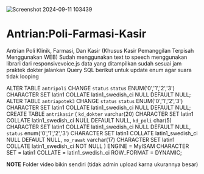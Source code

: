 ![Screenshot 2024-09-11 103439](https://github.com/user-attachments/assets/83939d9d-3cc9-48e1-a69b-af44d8f72ba3)


# Antrian:Poli-Farmasi-Kasir
Antrian Poli Klinik, Farmasi, Dan Kasir (Khusus Kasir Pemanggilan Terpisah Menggunakan WEB)
Sudah menggunakan text to speech menggunakan librari dari responsivevoice.js
data yang ditampilkan sudah sesuai jam praktek dokter
jalankan Query SQL berikut untuk update enum agar suara tidak looping

ALTER TABLE `antripoli` CHANGE `status` `status` ENUM('0','1','2','3') CHARACTER SET latin1 COLLATE latin1_swedish_ci NULL DEFAULT NULL;
ALTER TABLE `antriapotek3` CHANGE `status` `status` ENUM('0','1','2','3') CHARACTER SET latin1 COLLATE latin1_swedish_ci NULL DEFAULT NULL;
CREATE TABLE `antrikasir`  (
  `kd_dokter` varchar(20) CHARACTER SET latin1 COLLATE latin1_swedish_ci NULL DEFAULT NULL,
  `kd_poli` char(5) CHARACTER SET latin1 COLLATE latin1_swedish_ci NULL DEFAULT NULL,
  `status` enum('0','1','2','3') CHARACTER SET latin1 COLLATE latin1_swedish_ci NULL DEFAULT NULL,
  `no_rawat` varchar(17) CHARACTER SET latin1 COLLATE latin1_swedish_ci NOT NULL
) ENGINE = MyISAM CHARACTER SET = latin1 COLLATE = latin1_swedish_ci ROW_FORMAT = DYNAMIC;


**NOTE**
Folder video bikin sendiri (tidak admin upload karna ukurannya besar)
